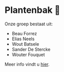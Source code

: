# Plantenbak 🌱

Onze groep bestaat uit:
- Beau Forrez
- Elias Neels
- Wout Batsele
- Sander De Stercke
- Wouter Fouquet

Meer info vindt u [hier](https://vertical-farming-ib3.github.io/Plantenbak/).

